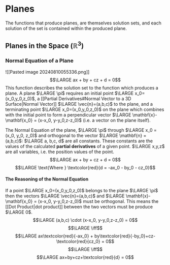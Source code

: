 # Planes
The functions that produce planes, are themselves solution sets, and each solution of the set is contained within the produced plane.
## Planes in the Space ($\mathbb{R}^3$)
### Normal Equation of a Plane
![[Pasted image 20240810055336.png]]
$$\LARGE ax + by + cz + d = 0$$
This function describes the solution set to the function which produces a plane.
	A plane $\LARGE \pi$ requires an initial point $\LARGE x_0=(x_0,y_0,z_0)$, a [[Partial Derivatives#Normal Vector to a 3D Surface|Normal Vector]] $\LARGE \vec{n}=(a,b,c)$ to the plane, and a terminating point $\LARGE x_0=(x_0,y_0,z_0)$ on the plane which combines with the initial point to form a perpendicular vector $\LARGE \mathbf{x}-\mathbf{x_0} = (x-x_0, y-y_0,z-z_0)$ (i.e. a vector on the plane itself).

The Normal Equation of the plane, $\LARGE \pi$ through $\LARGE x_0 = (x_0, y_0, z_0)$ and orthogonal to the vector $\LARGE \mathbf{n} = (a,b,c)$:
	$\LARGE a, b,c, d$ are all constants.
		These constants are the values of the calculated **partial derivatives** of a given point.
			$\LARGE x,y,z$ are all variables, i.e. the position values of the point. 
$$\LARGE ax + by + cz + d = 0$$
$$\LARGE \text{Where } \textcolor{red}{d = -ax_0 - by_0 - cz_0}$$
#### The Reasoning of the Normal Equation
If a point $\LARGE x_0=(x_0,y_0,z_0)$ belongs to the plane $\LARGE \pi$ then the vectors $\LARGE \vec{n}=(a,b,c)$ and $\LARGE \mathbf{x}-\mathbf{x_0} = (x-x_0, y-y_0,z-z_0)$ must be orthogonal.
	This means the [[Dot Product|dot product]] between the two vectors must be produce $\LARGE 0$.
$$\LARGE (a,b,c) \cdot (x-x_0, y-y_0,z-z_0) = 0$$
$$\LARGE  \iff$$
$$\LARGE  ax\textcolor{red}{-ax_0} + by\textcolor{red}{-by_0}+cz-\textcolor{red}{cz_0} = 0$$
$$\LARGE  \iff$$
$$\LARGE ax+by+cz+\textcolor{red}{d} = 0$$